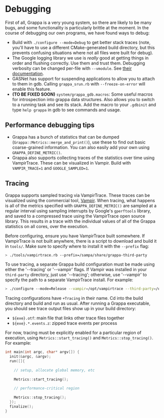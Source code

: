 Debugging
===============================================================================

First of all, Grappa is a very young system, so there are likely to be many bugs, and some functionality is particularly brittle at the moment. In the course of debugging our own programs, we have found ways to debug:

* Build with `./configure --mode=Debug` to get better stack traces (note, you'll have to use a different CMake-generated build directory, but this prevents confusing situations where not all files were built for debug).
* The Google logging library we use is *really* good at getting things in order and flushing correctly. Use them and trust them. Debugging verbosity can be changed per-file with `--vmodule`. See [their documentation](http://google-glog.googlecode.com/svn/trunk/doc/glog.html).
* GASNet has support for suspending applications to allow you to attach to them in gdb. Calling `grappa_srun.rb` with `--freeze-on-error` will enable this feature.
* **(TO BE FIXED SOON)** `system/grappa_gdb.macros`: Some useful macros for introspection into grappa data structures. Also allows you to switch to a running task and see its stack. Add the macro to your `.gdbinit` and type `help grappa` in gdb to see commands and usage.

Performance debugging tips
-------------------------------------------------------------------------------

* Grappa has a bunch of statistics that can be dumped (`Grappa::Metrics::merge_and_print()`), use these to find out basic coarse-grained information. You can also easily add your own using `GRAPPA_DEFINE_METRIC()`.
* Grappa also supports collecting traces of the statistics over time using VampirTrace. These can be visualized in Vampir. Build with `VAMPIR_TRACE=1` and `GOOGLE_SAMPLED=1`.

Tracing
-------------------------------------------------------------------------------

Grappa supports sampled tracing via VampirTrace. These traces can be visualized using the commercial tool, [Vampir](http://www.vampir.eu/). When tracing, what happens is all of the metrics specified with `GRAPPA_DEFINE_METRIC()` are sampled at a regular interval using sampling interrupts by Google's `gperftools` library, and saved to a compressed trace using the VampirTrace open source library. This results in a trace with the individual values of all of the Grappa statistics on all cores, over the execution.

Before configuring, ensure you have VampirTrace built somewhere. If VampirTrace is not built anywhere, there is a script to download and build it in `tools/`. Make sure to specify where to install it with the `--prefix` flag:

```bash
> ./tools/vampirtrace.rb --prefix=/sampa/share/grappa-third-party
```

To use tracing, a separate Grappa build configuration must be made using either the '--tracing' or '--vampir' flags. If Vampir was installed in your `third-party` directory, just use '--tracing'; otherwise, use '--vampir' to specify the path to a separate VampirTrace install. For example:

```bash
> ./configure --mode=Release --vampir=/opt/vampirtrace --third-party=/opt/grappa-third-party
```

Tracing configurations have `+Tracing` in their name. Cd into the build directory and build and run as usual. After running a Grappa executable, you should see trace output files show up in your build directory:

* `${exe}.otf`: main file that links other trace files together
* `${exe}.*.events.z`: zipped trace events per process

For now, tracing must be explicitly enabled for a particular region of execution, using `Metrics::start_tracing()` and `Metrics::stop_tracing()`. For example:

```cpp
int main(int argc, char* argv[]) {
  init(&argc, &argv);
  run([]{
    
    // setup, allocate global memory, etc
    
    Metrics::start_tracing();
    
    // performance-critical region
    
    Metrics::stop_tracing();
  });
  finalize();
}
```

